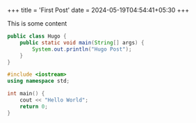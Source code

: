 +++
title = 'First Post'
date = 2024-05-19T04:54:41+05:30
+++

This is some content 

```java
public class Hugo {
    public static void main(String[] args) {
        System.out.println("Hugo Post");
    }
}
```

```C++
#include <iostream>
using namespace std;

int main() {
    cout << "Hello World";
    return 0;
}
```